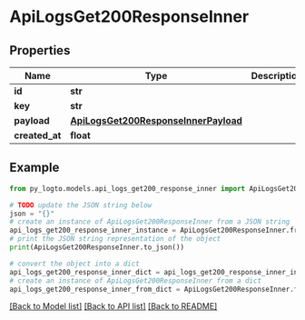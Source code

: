 # ApiLogsGet200ResponseInner


## Properties

Name | Type | Description | Notes
------------ | ------------- | ------------- | -------------
**id** | **str** |  | 
**key** | **str** |  | 
**payload** | [**ApiLogsGet200ResponseInnerPayload**](ApiLogsGet200ResponseInnerPayload.md) |  | 
**created_at** | **float** |  | 

## Example

```python
from py_logto.models.api_logs_get200_response_inner import ApiLogsGet200ResponseInner

# TODO update the JSON string below
json = "{}"
# create an instance of ApiLogsGet200ResponseInner from a JSON string
api_logs_get200_response_inner_instance = ApiLogsGet200ResponseInner.from_json(json)
# print the JSON string representation of the object
print(ApiLogsGet200ResponseInner.to_json())

# convert the object into a dict
api_logs_get200_response_inner_dict = api_logs_get200_response_inner_instance.to_dict()
# create an instance of ApiLogsGet200ResponseInner from a dict
api_logs_get200_response_inner_from_dict = ApiLogsGet200ResponseInner.from_dict(api_logs_get200_response_inner_dict)
```
[[Back to Model list]](../README.md#documentation-for-models) [[Back to API list]](../README.md#documentation-for-api-endpoints) [[Back to README]](../README.md)


